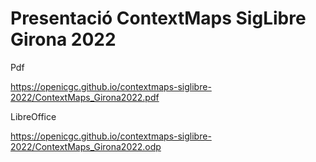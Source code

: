 # Presentació ContextMaps SigLibre Girona 2022


Pdf

<a title="Presentació Contexmaps" href="https://openicgc.github.io/contextmaps-siglibre-2022/ContextMaps_Girona2022.pdf" target="_blank">  https://openicgc.github.io/contextmaps-siglibre-2022/ContextMaps_Girona2022.pdf</a>


LibreOffice

<a title="Presentació Contexmaps" href="https://openicgc.github.io/contextmaps-siglibre-2022/ContextMaps_Girona2022.odp" target="_blank">  https://openicgc.github.io/contextmaps-siglibre-2022/ContextMaps_Girona2022.odp</a>

